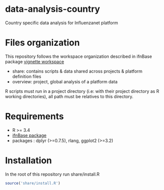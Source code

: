 # data-analysis-country
Country specific data analysis for Influenzanet platform

# Files organization

This repository follows the workspace organization described in ifnBase package [vignette workspace](https://github.com/cturbelin/ifnBase/blob/master/vignettes/workspace.Rmd)

- share: contains scripts & data shared across projects & platform definition files 
- overview: project, global analysis of a platform data

R scripts must run in a project directory (i.e: with their project directory as R working directories), all path must be relatives to this directory.


# Requirements

- R >= 3.4
- [ifnBase package](https://github.com/cturbelin/ifnBase)
- packages : dplyr (>=0.7.5), rlang, ggplot2 (>=3.2)

# Installation

In the root of this repository run share/install.R

```R
source('share/install.R')
```

